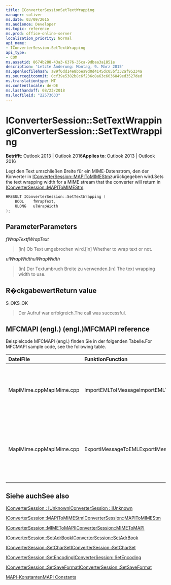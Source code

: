 ```yaml
---
title: IConverterSessionSetTextWrapping
manager: soliver
ms.date: 03/09/2015
ms.audience: Developer
ms.topic: reference
ms.prod: office-online-server
localization_priority: Normal
api_name:
- IConverterSession.SetTextWrapping
api_type:
- COM
ms.assetid: 8674b288-43a3-6376-35ca-9dbaa3a1851e
description: 'Letzte Änderung: Montag, 9. März 2015'
ms.openlocfilehash: a89f6dd14e8bbea9d0d4145dc05bf332af95234a
ms.sourcegitcommit: 0cf39e5382b8c6f236c8a63c6036849ed3527ded
ms.translationtype: MT
ms.contentlocale: de-DE
ms.lasthandoff: 08/23/2018
ms.locfileid: "22573633"
---
```

# <a name="iconvertersessionsettextwrapping"></a><span data-ttu-id="e2287-103">IConverterSession::SetTextWrapping</span><span class="sxs-lookup"><span data-stu-id="e2287-103">IConverterSession::SetTextWrapping</span></span>

  
  
<span data-ttu-id="e2287-104">**Betrifft**: Outlook 2013 | Outlook 2016</span><span class="sxs-lookup"><span data-stu-id="e2287-104">**Applies to**: Outlook 2013 | Outlook 2016</span></span> 
  
<span data-ttu-id="e2287-105">Legt den Text umschließen Breite für ein MIME-Datenstrom, den der Konverter in [IConverterSession::MAPIToMIMEStm](iconvertersession-mapitomimestm.md)zurückgegeben wird.</span><span class="sxs-lookup"><span data-stu-id="e2287-105">Sets the text wrapping width for a MIME stream that the converter will return in [IConverterSession::MAPIToMIMEStm](iconvertersession-mapitomimestm.md).</span></span>
  
```cpp
HRESULT IConverterSession::SetTextWrapping ( 
    BOOL    fWrapText, 
    ULONG   ulWrapWidth 
);
```

## <a name="parameters"></a><span data-ttu-id="e2287-106">Parameter</span><span class="sxs-lookup"><span data-stu-id="e2287-106">Parameters</span></span>

 <span data-ttu-id="e2287-107">*fWrapText*</span><span class="sxs-lookup"><span data-stu-id="e2287-107">*fWrapText*</span></span> 
  
> <span data-ttu-id="e2287-108">[in] Ob Text umgebrochen wird.</span><span class="sxs-lookup"><span data-stu-id="e2287-108">[in] Whether to wrap text or not.</span></span>
    
 <span data-ttu-id="e2287-109">*ulWrapWidth*</span><span class="sxs-lookup"><span data-stu-id="e2287-109">*ulWrapWidth*</span></span> 
  
> <span data-ttu-id="e2287-110">[in] Der Textumbruch Breite zu verwenden.</span><span class="sxs-lookup"><span data-stu-id="e2287-110">[in] The text wrapping width to use.</span></span>
    
## <a name="return-value"></a><span data-ttu-id="e2287-111">R�ckgabewert</span><span class="sxs-lookup"><span data-stu-id="e2287-111">Return value</span></span>

<span data-ttu-id="e2287-112">S_OK</span><span class="sxs-lookup"><span data-stu-id="e2287-112">S_OK</span></span>
  
> <span data-ttu-id="e2287-113">Der Aufruf war erfolgreich.</span><span class="sxs-lookup"><span data-stu-id="e2287-113">The call was successful.</span></span>
    
## <a name="mfcmapi-reference"></a><span data-ttu-id="e2287-114">MFCMAPI (engl.) (engl.)</span><span class="sxs-lookup"><span data-stu-id="e2287-114">MFCMAPI reference</span></span>

<span data-ttu-id="e2287-115">Beispielcode MFCMAPI (engl.) finden Sie in der folgenden Tabelle.</span><span class="sxs-lookup"><span data-stu-id="e2287-115">For MFCMAPI sample code, see the following table.</span></span>
  
|<span data-ttu-id="e2287-116">**Datei**</span><span class="sxs-lookup"><span data-stu-id="e2287-116">**File**</span></span>|<span data-ttu-id="e2287-117">**Funktion**</span><span class="sxs-lookup"><span data-stu-id="e2287-117">**Function**</span></span>|<span data-ttu-id="e2287-118">**Comment**</span><span class="sxs-lookup"><span data-stu-id="e2287-118">**Comment**</span></span>|
|:-----|:-----|:-----|
|<span data-ttu-id="e2287-119">MapiMime.cpp</span><span class="sxs-lookup"><span data-stu-id="e2287-119">MapiMime.cpp</span></span>  <br/> |<span data-ttu-id="e2287-120">ImportEMLToIMessage</span><span class="sxs-lookup"><span data-stu-id="e2287-120">ImportEMLToIMessage</span></span>  <br/> |<span data-ttu-id="e2287-121">MFCMAPI (engl.) wandelt MimeToMAPI eine EML-Datei an einen MAPI-Nachricht.</span><span class="sxs-lookup"><span data-stu-id="e2287-121">MFCMAPI uses MimeToMAPI to convert an EML file to a MAPI message.</span></span>  <br/> |
|<span data-ttu-id="e2287-122">MapiMime.cpp</span><span class="sxs-lookup"><span data-stu-id="e2287-122">MapiMime.cpp</span></span>  <br/> |<span data-ttu-id="e2287-123">ExportIMessageToEML</span><span class="sxs-lookup"><span data-stu-id="e2287-123">ExportIMessageToEML</span></span>  <br/> |<span data-ttu-id="e2287-124">MFCMAPI (engl.) wird MAPIToMIMEStm verwendet, um eine MAPI-Nachricht in einer EML-Datei zu konvertieren.</span><span class="sxs-lookup"><span data-stu-id="e2287-124">MFCMAPI uses MAPIToMIMEStm to convert a MAPI message to an EML file.</span></span>  <br/> |
   
## <a name="see-also"></a><span data-ttu-id="e2287-125">Siehe auch</span><span class="sxs-lookup"><span data-stu-id="e2287-125">See also</span></span>



[<span data-ttu-id="e2287-126">IConverterSession : IUnknown</span><span class="sxs-lookup"><span data-stu-id="e2287-126">IConverterSession : IUnknown</span></span>](iconvertersessioniunknown.md)
  
[<span data-ttu-id="e2287-127">IConverterSession::MAPIToMIMEStm</span><span class="sxs-lookup"><span data-stu-id="e2287-127">IConverterSession::MAPIToMIMEStm</span></span>](iconvertersession-mapitomimestm.md)
  
[<span data-ttu-id="e2287-128">IConverterSession::MIMEToMAPI</span><span class="sxs-lookup"><span data-stu-id="e2287-128">IConverterSession::MIMEToMAPI</span></span>](iconvertersession-mimetomapi.md)
  
[<span data-ttu-id="e2287-129">IConverterSession::SetAdrBook</span><span class="sxs-lookup"><span data-stu-id="e2287-129">IConverterSession::SetAdrBook</span></span>](iconvertersession-setadrbook.md)
  
[<span data-ttu-id="e2287-130">IConverterSession::SetCharSet</span><span class="sxs-lookup"><span data-stu-id="e2287-130">IConverterSession::SetCharSet</span></span>](iconvertersession-setcharset.md)
  
[<span data-ttu-id="e2287-131">IConverterSession::SetEncoding</span><span class="sxs-lookup"><span data-stu-id="e2287-131">IConverterSession::SetEncoding</span></span>](iconvertersession-setencoding.md)
  
[<span data-ttu-id="e2287-132">IConverterSession::SetSaveFormat</span><span class="sxs-lookup"><span data-stu-id="e2287-132">IConverterSession::SetSaveFormat</span></span>](iconvertersession-setsaveformat.md)


[<span data-ttu-id="e2287-133">MAPI-Konstanten</span><span class="sxs-lookup"><span data-stu-id="e2287-133">MAPI Constants</span></span>](mapi-constants.md)

